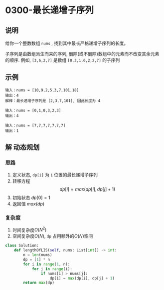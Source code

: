 # 0300-最长递增子序列

## 说明
给你一个整数数组 `nums` , 找到其中最长严格递增子序列的长度。

子序列是由数组派生而来的序列, 删除(或不删除)数组中的元素而不改变其余元素的顺序. 例如, `[3,6,2,7]` 是数组 `[0,3,1,6,2,2,7]` 的子序列

## 示例
```
输入：nums = [10,9,2,5,3,7,101,18]
输出：4
解释：最长递增子序列是 [2,3,7,101], 因此长度为 4

输入：nums = [0,1,0,3,2,3]
输出：4

输入：nums = [7,7,7,7,7,7,7]
输出：1
```

## 解 动态规划

### 思路
1. 定义状态, `dp[i]` 为 `i` 位置的最长递增子序列
2. 转移方程
$$dp[i] = max(dp[i], dp[j] + 1)$$
3. 初始状态 $dp[0] = 1$
4. 返回值 $max(dp)$

### 复杂度
1. 时间复杂度$O(N^2)$
2. 空间复杂度$O(N)$, `dp` 占用额外的$O(N)$空间

```python
class Solution:
    def lengthOfLIS(self, nums: List[int]) -> int:
        n = len(nums)
        dp = [1] * n
        for i in range(1, n):
            for j in range(i):
                if nums[i] > nums[j]:
                    dp[i] = max(dp[i], dp[j] + 1)
        return max(dp)
```
